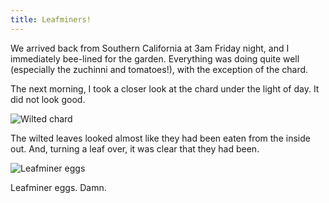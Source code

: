 ```yaml
---
title: Leafminers!
---
```


We arrived back from Southern California at 3am Friday night, and I immediately bee-lined for the garden. Everything was doing quite well (especially the zuchinni and tomatoes!), with the exception of the chard.

The next morning, I took a closer look at the chard under the light of day. It did not look good.

![Wilted chard]({{site.baseurl}}/images/IMG_0710.jpg)

The wilted leaves looked almost like they had been eaten from the inside out. And, turning a leaf over, it was clear that they had been.

![Leafminer eggs]({{site.baseurl}}/images/IMG_0712.jpg)

Leafminer eggs. Damn.